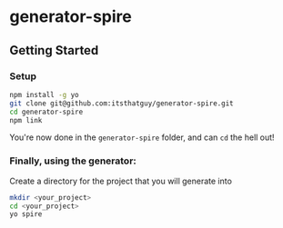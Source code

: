 # generator-spire

## Getting Started

### Setup

```bash
npm install -g yo
git clone git@github.com:itsthatguy/generator-spire.git
cd generator-spire
npm link
```

You're now done in the `generator-spire` folder, and can `cd` the hell out!

### Finally, using the generator:

Create a directory for the project that you will generate into

```bash
mkdir <your_project>
cd <your_project>
yo spire
```
